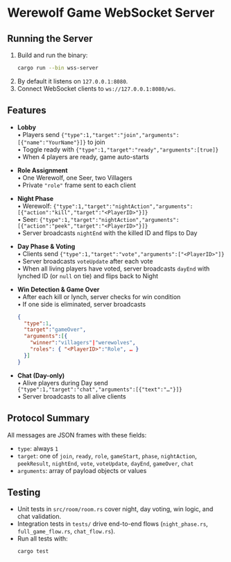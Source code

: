 # Werewolf Game WebSocket Server

## Running the Server

1. Build and run the binary:
   ```bash
   cargo run --bin wss-server
   ```
2. By default it listens on `127.0.0.1:8080`.  
3. Connect WebSocket clients to `ws://127.0.0.1:8080/ws`.

## Features

- **Lobby**  
  • Players send `{"type":1,"target":"join","arguments":[{"name":"YourName"}]}` to join  
  • Toggle ready with `{"type":1,"target":"ready","arguments":[true]}`  
  • When 4 players are ready, game auto-starts

- **Role Assignment**  
  • One Werewolf, one Seer, two Villagers  
  • Private `"role"` frame sent to each client  

- **Night Phase**  
  • Werewolf: `{"type":1,"target":"nightAction","arguments":[{"action":"kill","target":"<PlayerID>"}]}`  
  • Seer:     `{"type":1,"target":"nightAction","arguments":[{"action":"peek","target":"<PlayerID>"}]}`  
  • Server broadcasts `nightEnd` with the killed ID and flips to Day

- **Day Phase & Voting**  
  • Clients send `{"type":1,"target":"vote","arguments":["<PlayerID>"]}`  
  • Server broadcasts `voteUpdate` after each vote  
  • When all living players have voted, server broadcasts `dayEnd` with lynched ID (or `null` on tie) and flips back to Night

- **Win Detection & Game Over**  
  • After each kill or lynch, server checks for win condition  
  • If one side is eliminated, server broadcasts  
    ```json
    {
      "type":1,
      "target":"gameOver",
      "arguments":[{
        "winner":"villagers"|"werewolves",
        "roles": { "<PlayerID>":"Role", … }
      }]
    }
    ```

- **Chat (Day-only)**  
  • Alive players during Day send `{"type":1,"target":"chat","arguments":[{"text":"…"}]}`  
  • Server broadcasts to all alive clients

## Protocol Summary

All messages are JSON frames with these fields:

- `type`: always `1`  
- `target`: one of `join`, `ready`, `role`, `gameStart`, `phase`, `nightAction`, `peekResult`, `nightEnd`, `vote`, `voteUpdate`, `dayEnd`, `gameOver`, `chat`  
- `arguments`: array of payload objects or values

## Testing

- Unit tests in `src/room/room.rs` cover night, day voting, win logic, and chat validation.  
- Integration tests in `tests/` drive end-to-end flows (`night_phase.rs`, `full_game_flow.rs`, `chat_flow.rs`).  
- Run all tests with:
  ```bash
  cargo test
  ```